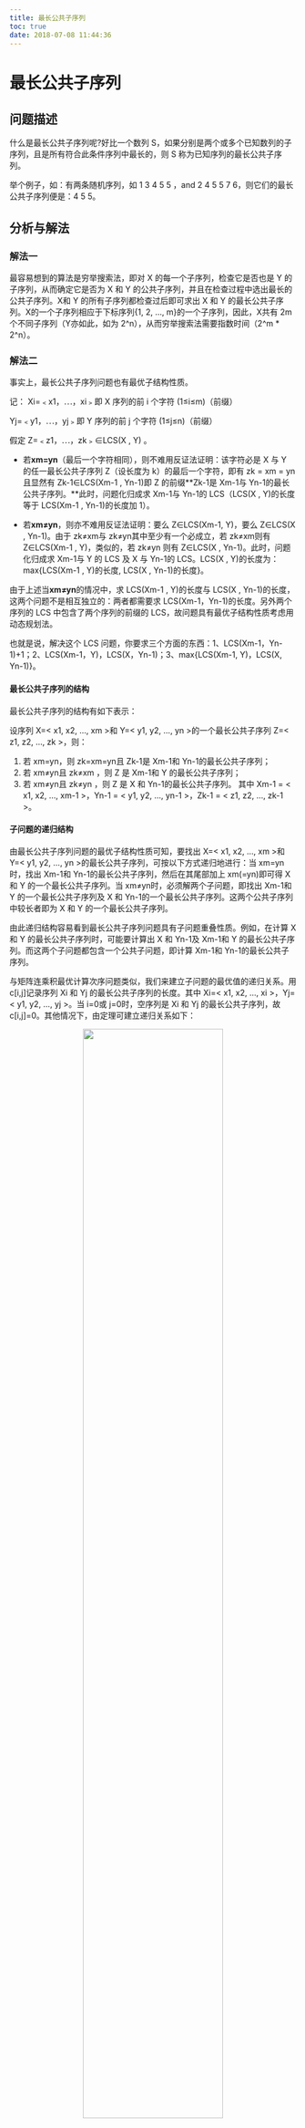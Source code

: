 ```yaml
---
title: 最长公共子序列
toc: true
date: 2018-07-08 11:44:36
---
```

# 最长公共子序列

## 问题描述

什么是最长公共子序列呢?好比一个数列 S，如果分别是两个或多个已知数列的子序列，且是所有符合此条件序列中最长的，则 S 称为已知序列的最长公共子序列。

举个例子，如：有两条随机序列，如 1 3 4 5 5 ，and 2 4 5 5 7 6，则它们的最长公共子序列便是：4 5 5。

## 分析与解法

### 解法一

最容易想到的算法是穷举搜索法，即对 X 的每一个子序列，检查它是否也是 Y 的子序列，从而确定它是否为 X 和 Y 的公共子序列，并且在检查过程中选出最长的公共子序列。X和 Y 的所有子序列都检查过后即可求出 X 和 Y 的最长公共子序列。X的一个子序列相应于下标序列{1, 2, …, m}的一个子序列，因此，X共有 2m 个不同子序列（Y亦如此，如为 2^n），从而穷举搜索法需要指数时间（2^m * 2^n）。

### 解法二

事实上，最长公共子序列问题也有最优子结构性质。

记：
  Xi=﹤x1，⋯，xi﹥即 X 序列的前 i 个字符 (1≤i≤m)（前缀）

  Yj=﹤y1，⋯，yj﹥即 Y 序列的前 j 个字符 (1≤j≤n)（前缀）

假定 Z=﹤z1，⋯，zk﹥∈LCS(X , Y) 。

* 若**xm=yn**（最后一个字符相同），则不难用反证法证明：该字符必是 X 与 Y 的任一最长公共子序列 Z（设长度为 k）的最后一个字符，即有 zk = xm = yn 且显然有 Zk-1∈LCS(Xm-1 , Yn-1)即 Z 的前缀**Zk-1是 Xm-1与 Yn-1的最长公共子序列。**此时，问题化归成求 Xm-1与 Yn-1的 LCS（LCS(X , Y)的长度等于 LCS(Xm-1 , Yn-1)的长度加 1）。

* 若**xm≠yn**，则亦不难用反证法证明：要么 Z∈LCS(Xm-1, Y)，要么 Z∈LCS(X , Yn-1)。由于 zk≠xm与 zk≠yn其中至少有一个必成立，若 zk≠xm则有 Z∈LCS(Xm-1 , Y)，类似的，若 zk≠yn 则有 Z∈LCS(X , Yn-1)。此时，问题化归成求 Xm-1与 Y 的 LCS 及 X 与 Yn-1的 LCS。LCS(X , Y)的长度为：max{LCS(Xm-1 , Y)的长度, LCS(X , Yn-1)的长度}。

由于上述当**xm≠yn**的情况中，求 LCS(Xm-1 , Y)的长度与 LCS(X , Yn-1)的长度，这两个问题不是相互独立的：两者都需要求 LCS(Xm-1，Yn-1)的长度。另外两个序列的 LCS 中包含了两个序列的前缀的 LCS，故问题具有最优子结构性质考虑用动态规划法。

也就是说，解决这个 LCS 问题，你要求三个方面的东西：1、LCS(Xm-1，Yn-1)+1；2、LCS(Xm-1，Y)，LCS(X，Yn-1)；3、max{LCS(Xm-1, Y)，LCS(X, Yn-1)}。

#### 最长公共子序列的结构

最长公共子序列的结构有如下表示：

设序列 X=< x1, x2, …, xm >和 Y=< y1, y2, …, yn >的一个最长公共子序列 Z=< z1, z2, …, zk >，则：

1. 若 xm=yn，则 zk=xm=yn且 Zk-1是 Xm-1和 Yn-1的最长公共子序列；
2. 若 xm≠yn且 zk≠xm ，则 Z 是 Xm-1和 Y 的最长公共子序列；
3. 若 xm≠yn且 zk≠yn ，则 Z 是 X 和 Yn-1的最长公共子序列。
其中 Xm-1 = < x1, x2, …, xm-1 >，Yn-1 = < y1, y2, …, yn-1 >，Zk-1 = < z1, z2, …, zk-1 >。

#### 子问题的递归结构

由最长公共子序列问题的最优子结构性质可知，要找出 X=< x1, x2, …, xm >和 Y=< y1, y2, …, yn >的最长公共子序列，可按以下方式递归地进行：当 xm=yn时，找出 Xm-1和 Yn-1的最长公共子序列，然后在其尾部加上 xm(=yn)即可得 X 和 Y 的一个最长公共子序列。当 xm≠yn时，必须解两个子问题，即找出 Xm-1和 Y 的一个最长公共子序列及 X 和 Yn-1的一个最长公共子序列。这两个公共子序列中较长者即为 X 和 Y 的一个最长公共子序列。

由此递归结构容易看到最长公共子序列问题具有子问题重叠性质。例如，在计算 X 和 Y 的最长公共子序列时，可能要计算出 X 和 Yn-1及 Xm-1和 Y 的最长公共子序列。而这两个子问题都包含一个公共子问题，即计算 Xm-1和 Yn-1的最长公共子序列。

与矩阵连乘积最优计算次序问题类似，我们来建立子问题的最优值的递归关系。用 c[i,j]记录序列 Xi 和 Yj 的最长公共子序列的长度。其中 Xi=< x1, x2, …, xi >，Yj=< y1, y2, …, yj >。当 i=0或 j=0时，空序列是 Xi 和 Yj 的最长公共子序列，故 c[i,j]=0。其他情况下，由定理可建立递归关系如下：

<p align="center">
    <img width="70%" height="70%" src="http://images.iterate.site/blog/image/180708/LcLj7bK08A.jpg?imageslim">
</p>

#### 计算最优值

直接利用上节节末的递归式，我们将很容易就能写出一个计算 c[i,j]的递归算法，但其计算时间是随输入长度指数增长的。由于在所考虑的子问题空间中，总共只有θ(m*n)个不同的子问题，因此，用动态规划算法自底向上地计算最优值能提高算法的效率。

计算最长公共子序列长度的动态规划算法 LCS_LENGTH(X,Y)以序列 X=< x1, x2, …, xm >和 Y=< y1, y2, …, yn >作为输入。输出两个数组 c[0..m ,0..n]和 b[1..m ,1..n]。其中 c[i,j]存储 Xi 与 Yj 的最长公共子序列的长度，b[i,j]记录指示 c[i,j]的值是由哪一个子问题的解达到的，这在构造最长公共子序列时要用到。最后，X和 Y 的最长公共子序列的长度记录于 c[m,n]中。

```
Procedure LCS_LENGTH(X,Y);
begin
  m:=length[X];
  n:=length[Y];
  for i:=1 to m do c[i,0]:=0;
  for j:=1 to n do c[0,j]:=0;
  for i:=1 to m do
    for j:=1 to n do
      if x[i]=y[j] then
        begin
          c[i,j]:=c[i-1,j-1]+1;
          b[i,j]:="↖";
        end
      else if c[i-1,j]≥c[i,j-1] then
        begin
          c[i,j]:=c[i-1,j];
          b[i,j]:="↑";
        end
      else
        begin
          c[i,j]:=c[i,j-1];
          b[i,j]:="←"
        end;
  return(c,b);
end;
```

由算法 LCS_LENGTH计算得到的数组 b 可用于快速构造序列 X=< x1, x2, …, xm >和 Y=< y1, y2, …, yn >的最长公共子序列。首先从 b[m,n]开始，沿着其中的箭头所指的方向在数组 b 中搜索。

* 当 b[i,j]中遇到"↖"时（*意味着 xi=yi是 LCS 的一个元素*），表示 Xi 与 Yj 的最长公共子序列是由 Xi-1与 Yj-1的最长公共子序列在尾部加上 xi 得到的子序列；

* 当 b[i,j]中遇到"↑"时，表示 Xi 与 Yj 的最长公共子序列和 Xi-1与 Yj 的最长公共子序列相同；

* 当 b[i,j]中遇到"←"时，表示 Xi 与 Yj 的最长公共子序列和 Xi 与 Yj-1的最长公共子序列相同。

这种方法是按照反序来找 LCS 的每一个元素的。由于每个数组单元的计算耗费Ο(1)时间，算法 LCS_LENGTH耗时Ο(mn)。

#### 构造最长公共子序列

下面的算法 LCS(b,X,i,j)实现根据 b 的内容打印出 Xi 与 Yj 的最长公共子序列。通过算法的调用 LCS(b,X,length[X],length[Y])，便可打印出序列 X 和 Y 的最长公共子序列。

```
Procedure LCS(b,X,i,j);
begin
  if i=0 or j=0 then return;
  if b[i,j]="↖" then
    begin
      LCS(b,X,i-1,j-1);
      print(x[i]); {打印 x[i]}
    end
  else if b[i,j]="↑" then LCS(b,X,i-1,j)
                      else LCS(b,X,i,j-1);
end;
```

在算法 LCS 中，每一次的递归调用使 i 或 j 减 1，因此算法的计算时间为 O(m+n)。

例如，设所给的两个序列为 X=< A，B，C，B，D，A，B >和 Y=< B，D，C，A，B，A >。由算法 LCS_LENGTH和 LCS 计算出的结果如下图所示：

<p align="center">
    <img width="70%" height="70%" src="http://images.iterate.site/blog/image/180708/h4hjIkHh3k.jpg?imageslim">
</p>

* 我来说明下此图（参考算法导论）*。在序列 X={A，B，C，B，D，A，B}和 Y={B，D，C，A，B，A}上，由 LCS_LENGTH计算出的表 c 和 b。第 i 行和第 j 列中的方块包含了 c[i，j]的值以及指向 b[i，j]的箭头。在 c[7,6]的项 4，表的右下角为 X 和 Y 的一个 LCS < B，C，B，A >的长度。对于 i，j>0，项 c[i，j]仅依赖于是否有 xi=yi，及项 c[i-1，j]和 c[i，j-1]的值，这几个项都在 c[i，j]之前计算。为了重构一个 LCS 的元素，从右下角开始跟踪 b[i，j]的箭头即可，这条路径标示为阴影，这条路径上的每一个“↖”对应于一个使 xi=yi为一个 LCS 的成员的项（高亮标示）。
  所以根据上述图所示的结果，程序将最终输出：“B C B A”。

#### 算法的改进
  对于一个具体问题，按照一般的算法设计策略设计出的算法，往往在算法的时间和空间需求上还可以改进。这种改进，通常是利用具体问题的一些特殊性。

例如，在算法 LCS_LENGTH和 LCS 中，可进一步将数组 b 省去。事实上，数组元素 c[i,j]的值仅由 c[i-1,j-1]，c[i-1,j]和 c[i,j-1]三个值之一确定，而数组元素 b[i,j]也只是用来指示 c[i,j]究竟由哪个值确定。因此，在算法 LCS 中，我们可以不借助于数组 b 而借助于数组 c 本身临时判断 c[i,j]的值是由 c[i-1,j-1]，c[i-1,j]和 c[i,j-1]中哪一个数值元素所确定，代价是Ο(1)时间。既然 b 对于算法 LCS 不是必要的，那么算法 LCS_LENGTH便不必保存它。这一来，可节省θ(mn)的空间，而 LCS_LENGTH和 LCS 所需要的时间分别仍然是Ο(mn)和Ο(m+n)。不过，由于数组 c 仍需要Ο(mn)的空间，因此这里所作的改进，只是在空间复杂性的常数因子上的改进。

另外，如果只需要计算最长公共子序列的长度，则算法的空间需求还可大大减少。事实上，在计算 c[i,j]时，只用到数组 c 的第 i 行和第 i-1行。因此，只要用 2 行的数组空间就可以计算出最长公共子序列的长度。更进一步的分析还可将空间需求减至 min(m, n)。

#### 编码实现 LCS 问题

动态规划的一个计算最长公共子序列的方法如下，以两个序列 X、Y 为例子：

设有二维数组 f[i][j] 表示 X 的 i 位和 Y 的 j 位之前的最长公共子序列的长度，则有：

  f[1][1] = same(1,1)
  f[i][j] = max{f[i − 1][j − 1] +same(i,j), f[i − 1][j] ,f[i][j − 1]}

其中，same(a,b)当 X 的第 a 位与 Y 的第 b 位完全相同时为“1”，否则为“0”。

此时，f[i][j]中最大的数便是 X 和 Y 的最长公共子序列的长度，依据该数组回溯，便可找出最长公共子序列。

该算法的空间、时间复杂度均为 O(n2)，经过优化后，空间复杂度可为 O(n)，时间复杂度为 O(nlogn)。

## 举一反三

1、最长递增子序列 LIS（Longest Increasing Subsequence）

给定一个长度为 N 的数组，找出一个最长的单调自增子序列（不一定连续，但是顺序不能乱）。例如：给定一个长度为 6 的数组 A{5， 6， 7， 1， 2， 8}，则其最长的单调递增子序列为{5，6，7，8}，长度为 4。

分析：其实此 LIS 问题可以转换成最长公子序列问题，为什么呢？

 - 原数组为 A {5， 6， 7， 1， 2， 8}
 - 排序后：A‘{1， 2， 5， 6， 7， 8}

因为，原数组 A 的子序列顺序保持不变，而且排序后 A‘本身就是递增的，这样，就保证了两序列的最长公共子序列的递增特性。如此，若想求数组 A 的最长递增子序列，其实就是求数组 A 与它的排序数组 A‘的最长公共子序列。

此外，本题也可以使用动态规划来求解，读者可以继续思考。
